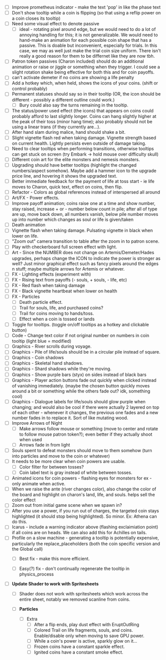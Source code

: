 - [ ] Improve prometheus indicator - make the text 'pop' in like the phase text
- [ ] Don't show tooltip while a coin is flipping (so that using a reflip power on a coin closes its tooltip)
- [ ] Need some visual effect to denote passive
	- [ ] ideal - rotating pixel around edge, but we would need to do a lot of annoying handling for this; it is not generalizable. We would need to hand-make an animation for each possible coin shape that has a passive. This is doable but inconvenient, especially for trials. In this case, we may as well just make the trial coin size uniform. There isn't really a good reason for them to be differnet like they are now tbh.
- [ ] Patron token passives (Charon included) should do an additional animation or raise or jiggle or something when they trigger. I could see a slight rotation shake being effective for both this and for coin payoffs.
- [ ] can't activate demeter if no coins are showing a life penalty
- [ ] Add a hotkey which, when held, shows the icons of your coins. (shift or control probably)
- [ ] Permanent statuses should say so in their tooltip (OR, the icon should be different - possibly a different outline could work.)
	- [ ] Bury could also say the turns remaining in the tooltip.
- [ ] The status/power used effect (the icons) that appears on coins could probably afford to last slightly longer. Coins can hang slightly higher at the peak of their toss (minor hang time); also probably should not be using a linear trans (if they currently are...).
- [ ] After hand slam during malice, hand should shake a bit.
- [ ] Slight vignette flash red when taking damage. Vignette strength based on current health. Lightly persists even outside of damage taking.
- [ ] Need to clear tooltips when performing transitions, otherwise tooltips can get stuck on screen (try Embark -> hold mouse over difficulty skull)
- [ ] Different coin art for the elite monsters and nemesis monsters.
- [ ] Upgrading should have better tooltips (highlight the changed numbers/aspect somehow). Maybe add a hammer icon to the upgrade price line, and hovering it shows the upgraded text.
- [ ] Better immediate feedback for the payment of life at toss start - ie life moves to Charon, quick text, effect on coins, then flip.
- [ ] Refactor - Colors as global references instead of interspersed all around
- [ ] Art/FX - Power effects.
- [ ] Improve payoff animation; coins raise one at a time and show number, stay raised, increase + or - number below count in pile; after all of type are up, move back down, all numbers vanish, below pile number moves up into number which changes as soul or life is given/taken
- [ ] Death animation
- [ ] Vignette flash when taking damage. Pulsating vignette in black when lower on life.
- [ ] "Zoom out" camera transition to table after the zoom in to patron scene.
- [ ] Play with checkerboard full screen effect with light.
- [ ] Art - Since the NUMBER does not change on Artemis/Demeter/Hades upgrades, perhaps change the ICON to indicate the power is stronger as well? Just minor graphical effect such as fancy pixels around the edges n stuff; maybe multiple arrows for Artemis or whatever.
- [ ] FX - Lighting effects (experiment with)
- [ ] FX - Rising text from payoffs (- souls, + souls, - life, etc)
- [ ] FX - Red flash when taking damage
- [ ] FX - Black vignette heartbeat when lower on health
- [ ] FX - Particles
	- [ ] Death particle effect.
	- [ ] Trail for souls, life, and purchased coins?
	- [ ] Trail for coins moving to hands/toss.
	- [ ] Effect when a coin is tossed or lands
- [ ] Toggle for tooltips. (toggle on/off tooltips as a hotkey and clickable button)
- [ ] Code - Change text color if not original number on numbers in coin tooltip (light blue = modified)
- [ ] Graphics - River scrolls during voyage.
- [ ] Graphics - Pile of life/souls should be in a circular pile instead of square.
- [ ] Graphics - Coin shadows
- [ ] Graphics - Skeletal hand shadows.
- [ ] Graphics - Shard shadows while they're moving.
- [ ] Graphics - Show purple bars (styx) on sides instead of black bars
- [ ] Graphics - Player action buttons fade out quickly when clicked instead of vanishing immediately. (maybe the chosen button quickly moves around a bit or something while the others fade out? idk, something cool)
- [ ] Graphics - Dialogue labels for life/souls should glow purple when changing; and would also be cool if there were actually 2 layered on top of each other - whenever it changes, the previous one fades and a new number fades in to replace it. Sort of like mutating wood.
- [ ] Improve Arrows of Night
	- [ ] Make arrows follow mouse or something (move to center and rotate to follow mouse patron token?); even better if they actually shoot when used
	- [ ] Arrows fade in from light
- [ ] Souls spent to defeat monsters should move to them somehow (turn into particles and move to the coin or whatever)
- [ ] It needs to be more clear when coin powers are usable.
	- [ ] Color filter for between tosses?
	- [ ] Coin label text is gray instead of white between tosses.
- [ ] Animated icons for coin powers - flashing eyes for monsters for ex - only animate when active.
- [ ] When we raise the ante (river changes color), also change the color of the board and highlight on charon's land, life, and souls. helps sell the color effect
- [ ] Zoom out from initial game scene when we spawn in?
- [ ] After you use a power, if you run out of charges, the targeted coin stays highlighted (it should stop being highlighted). So minor. Ex: Athena can do this.
- [ ] Icarus - include a warning indicator above (flashing exclaimiation point) if all coins are on heads. We can also add this for Achilles on tails.
- [ ] Profile on a slow machine - generating a tooltip is potentially expensive, particularly the replace_placeholders (both the coin specific version and the Global call)
	- [ ] Best fix - make this more efficient. 
	- [ ] Easy(?) fix - don't continually regenerate the tooltip in physics_process



- [ ] **Update Shader to work with Spritesheets**
	- [ ] Shader does not work with spritesheets which work across the entire sheet, notably we removed scanline from coins.

	- [ ] **Particles**
		- [ ] Extra
			- [ ] After a flip ends, play dust effect with EruptOutRing
			- [ ] Colored Trail on life fragments, souls, and coins. Enable/disable only when moving to save GPU power.
			- [ ] While a coin's power is active, sparkly glow on it...
			- [ ] Frozen coins have a constant sparkle effect.
			- [ ] Ignited coins have a constant smoke effect.
